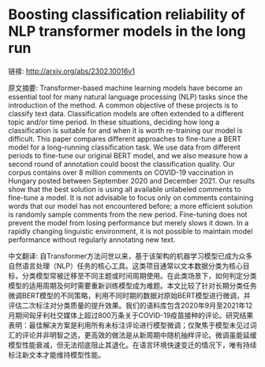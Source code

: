 # Boosting classification reliability of NLP transformer models in the long run

链接: http://arxiv.org/abs/2302.10016v1

原文摘要:
Transformer-based machine learning models have become an essential tool for
many natural language processing (NLP) tasks since the introduction of the
method. A common objective of these projects is to classify text data.
Classification models are often extended to a different topic and/or time
period. In these situations, deciding how long a classification is suitable for
and when it is worth re-training our model is difficult. This paper compares
different approaches to fine-tune a BERT model for a long-running
classification task. We use data from different periods to fine-tune our
original BERT model, and we also measure how a second round of annotation could
boost the classification quality. Our corpus contains over 8 million comments
on COVID-19 vaccination in Hungary posted between September 2020 and December
2021. Our results show that the best solution is using all available unlabeled
comments to fine-tune a model. It is not advisable to focus only on comments
containing words that our model has not encountered before; a more efficient
solution is randomly sample comments from the new period. Fine-tuning does not
prevent the model from losing performance but merely slows it down. In a
rapidly changing linguistic environment, it is not possible to maintain model
performance without regularly annotating new text.

中文翻译:
自Transformer方法问世以来，基于该架构的机器学习模型已成为众多自然语言处理（NLP）任务的核心工具。这类项目通常以文本数据分类为核心目标，分类模型常被迁移至不同主题或时间周期使用。在此类场景下，如何判定分类模型的适用周期及何时需要重新训练模型成为难题。本文比较了针对长期分类任务微调BERT模型的不同策略，利用不同时期的数据对原始BERT模型进行微调，并评估二次标注对分类质量的提升效果。我们的语料库包含2020年9月至2021年12月期间匈牙利社交媒体上超过800万条关于COVID-19疫苗接种的评论。研究结果表明：最佳解决方案是利用所有未标注评论进行模型微调；仅聚焦于模型未见过词汇的评论并非明智之选，更高效的做法是从新周期中随机抽样评论。微调虽能延缓模型性能衰减，但无法彻底阻止其退化。在语言环境快速变迁的情况下，唯有持续标注新文本才能维持模型性能。
